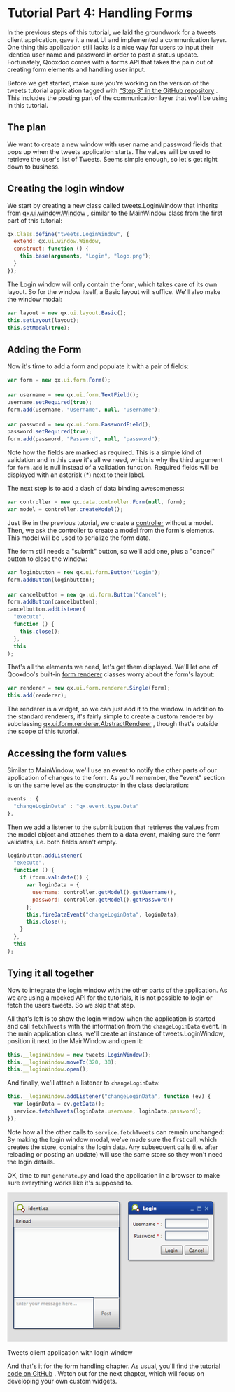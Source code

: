 # Tutorial Part 4: Handling Forms

In the previous steps of this tutorial, we laid the groundwork for a tweets
client application, gave it a neat UI and implemented a communication layer. One
thing this application still lacks is a nice way for users to input their
identica user name and password in order to post a status update. Fortunately,
Qooxdoo comes with a forms API that takes the pain out of creating form elements
and handling user input.

Before we get started, make sure you're working on the version of the tweets
tutorial application tagged with
["Step 3" in the GitHub repository](https://github.com/qooxdoo/qxl.tweet-tutorial/tree/master/tweets/step3)
. This includes the posting part of the communication layer that we'll be using
in this tutorial.

## The plan

We want to create a new window with user name and password fields that pops up
when the tweets application starts. The values will be used to retrieve the
user's list of Tweets. Seems simple enough, so let's get right down to business.

## Creating the login window

We start by creating a new class called tweets.LoginWindow that inherits from
[qx.ui.window.Window](apps://apiviewer/#qx.ui.window.Window) , similar to the
MainWindow class from the first part of this tutorial:

```javascript
qx.Class.define("tweets.LoginWindow", {
  extend: qx.ui.window.Window,
  construct: function () {
    this.base(arguments, "Login", "logo.png");
  }
});
```

The Login window will only contain the form, which takes care of its own layout.
So for the window itself, a Basic layout will suffice. We'll also make the
window modal:

```javascript
var layout = new qx.ui.layout.Basic();
this.setLayout(layout);
this.setModal(true);
```

## Adding the Form

Now it's time to add a form and populate it with a pair of fields:

```javascript
var form = new qx.ui.form.Form();

var username = new qx.ui.form.TextField();
username.setRequired(true);
form.add(username, "Username", null, "username");

var password = new qx.ui.form.PasswordField();
password.setRequired(true);
form.add(password, "Password", null, "password");
```

Note how the fields are marked as required. This is a simple kind of validation
and in this case it's all we need, which is why the third argument for
`form.add` is null instead of a validation function. Required fields will be
displayed with an asterisk (\*) next to their label.

The next step is to add a dash of data binding awesomeness:

```javascript
var controller = new qx.data.controller.Form(null, form);
var model = controller.createModel();
```

Just like in the previous tutorial, we create a
[controller](apps://apiviewer/#qx.data.controller.Form) without a model. Then,
we ask the controller to create a model from the form's elements. This model
will be used to serialize the form data.

The form still needs a "submit" button, so we'll add one, plus a "cancel" button
to close the window:

```javascript
var loginbutton = new qx.ui.form.Button("Login");
form.addButton(loginbutton);

var cancelbutton = new qx.ui.form.Button("Cancel");
form.addButton(cancelbutton);
cancelbutton.addListener(
  "execute",
  function () {
    this.close();
  },
  this
);
```

That's all the elements we need, let's get them displayed. We'll let one of
Qooxdoo's built-in [form renderer](apps://apiviewer/#qx.ui.form.renderer)
classes worry about the form's layout:

```javascript
var renderer = new qx.ui.form.renderer.Single(form);
this.add(renderer);
```

The renderer is a widget, so we can just add it to the window. In addition to
the standard renderers, it's fairly simple to create a custom renderer by
subclassing
[qx.ui.form.renderer.AbstractRenderer](apps://apiviewer/#qx.ui.form.renderer.AbstractRenderer)
, though that's outside the scope of this tutorial.

## Accessing the form values

Similar to MainWindow, we'll use an event to notify the other parts of our
application of changes to the form. As you'll remember, the "event" section is
on the same level as the constructor in the class declaration:

```javascript
events : {
  "changeLoginData" : "qx.event.type.Data"
},
```

Then we add a listener to the submit button that retrieves the values from the
model object and attaches them to a data event, making sure the form validates,
i.e. both fields aren't empty.

```javascript
loginbutton.addListener(
  "execute",
  function () {
    if (form.validate()) {
      var loginData = {
        username: controller.getModel().getUsername(),
        password: controller.getModel().getPassword()
      };
      this.fireDataEvent("changeLoginData", loginData);
      this.close();
    }
  },
  this
);
```

## Tying it all together

Now to integrate the login window with the other parts of the application. As we
are using a mocked API for the tutorials, it is not possible to login or fetch
the users tweets. So we skip that step.

All that's left is to show the login window when the application is started and
call `fetchTweets` with the information from the `changeLoginData` event. In the
main application class, we'll create an instance of tweets.LoginWindow, position
it next to the MainWindow and open it:

```javascript
this.__loginWindow = new tweets.LoginWindow();
this.__loginWindow.moveTo(320, 30);
this.__loginWindow.open();
```

And finally, we'll attach a listener to `changeLoginData`:

```javascript
this.__loginWindow.addListener("changeLoginData", function (ev) {
  var loginData = ev.getData();
  service.fetchTweets(loginData.username, loginData.password);
});
```

Note how all the other calls to `service.fetchTweets` can remain unchanged: By
making the login window modal, we've made sure the first call, which creates the
store, contains the login data. Any subsequent calls (i.e. after reloading or
posting an update) will use the same store so they won't need the login details.

OK, time to run `generate.py` and load the application in a browser to make sure
everything works like it's supposed to.

![Tweets client application with login window](step41.png)

Tweets client application with login window

And that's it for the form handling chapter. As usual, you'll find the tutorial
[code on GitHub](https://github.com/qooxdoo/qxl.tweet-tutorial/tree/master/tweets/step4.1)
. Watch out for the next chapter, which will focus on developing your own custom
widgets.
